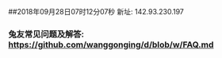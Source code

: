 ##2018年09月28日07时12分07秒 新址: 142.93.230.197
### 兔友常见问题及解答: https://github.com/wanggonging/d/blob/w/FAQ.md
